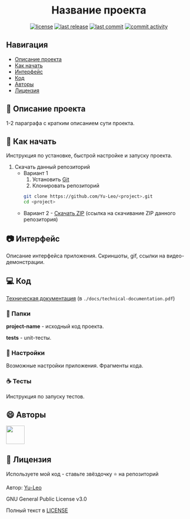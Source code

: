 <h1 align="center"> Название проекта </h1>

<p align="center">
  <a href="https://github.com/Yu-Leo/tutorials-and-config-files/blob/main/LICENSE" target="_blank"> <img alt="license" src="https://img.shields.io/github/license/Yu-Leo/tutorials-and-config-files?style=for-the-badge&labelColor=090909"></a>
  <a href="https://github.com/Yu-Leo/tutorials-and-config-files/releases/latest" target="_blank"> <img alt="last release" src="https://img.shields.io/github/v/release/Yu-Leo/tutorials-and-config-files?style=for-the-badge&labelColor=090909"></a>
  <a href="https://github.com/Yu-Leo/tutorials-and-config-files/commits/main" target="_blank"> <img alt="last commit" src="https://img.shields.io/github/last-commit/Yu-Leo/tutorials-and-config-files?style=for-the-badge&labelColor=090909"></a>
  <a href="https://github.com/Yu-Leo/tutorials-and-config-files/graphs/contributors" target="_blank"> <img alt="commit activity" src="https://img.shields.io/github/commit-activity/m/Yu-Leo/tutorials-and-config-files?style=for-the-badge&labelColor=090909"></a>
</p>

## Навигация

* [Описание проекта](#chapter-0)
* [Как начать](#chapter-1)
* [Интерфейс](#chapter-2)
* [Код](#chapter-3)
* [Авторы](#chapter-4)
* [Лицензия](#chapter-5)

<a id="chapter-0"></a>

## :page_facing_up: Описание проекта

1-2 параграфа с кратким описанием сути проекта.

<a id="chapter-1"></a>

## :hammer: Как начать

Инструкция по установке, быстрой настройке и запуску проекта.

1. Скачать данный репозиторий
   * Вариант 1
      1. Установить [Git](https://git-scm.com/download/win)
      2. Клонировать репозиторий
      ```bash
      git clone https://github.com/Yu-Leo/<project>.git
      cd <project>
      ```
   * Вариант 2 - [Скачать ZIP]() (ссылка на скачивание ZIP данного репозитория)
   

<a id="chapter-2"></a>

## :camera: Интерфейс

Описание интерфейса приложения. Скриншоты, gif, ссылки на видео-демонстрации.

<a id="chapter-3"></a>

## :computer: Код

[Техническая документация]() (в `./docs/technical-documentation.pdf`)

### :file_folder: Папки

**project-name** - исходный код проекта.

**tests** - unit-тесты.

### :wrench: Настройки

Возможные настройки приложения. Фрагменты кода.

### :coffee: Тесты

Инструкция по запуску тестов. 

<a id="chapter-4"></a>

## :smile: Авторы
<a href="https://github.com/Yu-Leo">
    <img src="https://avatars3.githubusercontent.com/u/66430048?s=400&u=48f180775538c9967cc45bb4fc07ced723063a6e&v=4" width="50px">
</a>


<a id="chapter-5"></a>

## :open_hands: Лицензия

Используете мой код - ставьте звёздочку ⭐️ на репозиторий

Автор: [Yu-Leo](https://github.com/Yu-Leo)

GNU General Public License v3.0

Полный текст в [LICENSE](LICENSE)
